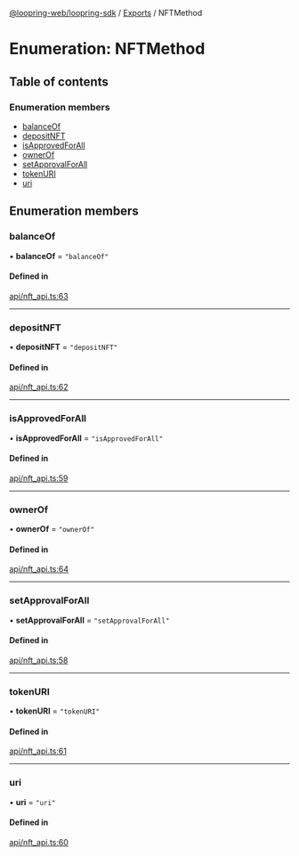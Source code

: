 [@loopring-web/loopring-sdk](../README.md) / [Exports](../modules.md) / NFTMethod

# Enumeration: NFTMethod

## Table of contents

### Enumeration members

- [balanceOf](NFTMethod.md#balanceof)
- [depositNFT](NFTMethod.md#depositnft)
- [isApprovedForAll](NFTMethod.md#isapprovedforall)
- [ownerOf](NFTMethod.md#ownerof)
- [setApprovalForAll](NFTMethod.md#setapprovalforall)
- [tokenURI](NFTMethod.md#tokenuri)
- [uri](NFTMethod.md#uri)

## Enumeration members

### balanceOf

• **balanceOf** = `"balanceOf"`

#### Defined in

[api/nft_api.ts:63](https://github.com/Loopring/loopring_sdk/blob/6d0be7c/src/api/nft_api.ts#L63)

___

### depositNFT

• **depositNFT** = `"depositNFT"`

#### Defined in

[api/nft_api.ts:62](https://github.com/Loopring/loopring_sdk/blob/6d0be7c/src/api/nft_api.ts#L62)

___

### isApprovedForAll

• **isApprovedForAll** = `"isApprovedForAll"`

#### Defined in

[api/nft_api.ts:59](https://github.com/Loopring/loopring_sdk/blob/6d0be7c/src/api/nft_api.ts#L59)

___

### ownerOf

• **ownerOf** = `"ownerOf"`

#### Defined in

[api/nft_api.ts:64](https://github.com/Loopring/loopring_sdk/blob/6d0be7c/src/api/nft_api.ts#L64)

___

### setApprovalForAll

• **setApprovalForAll** = `"setApprovalForAll"`

#### Defined in

[api/nft_api.ts:58](https://github.com/Loopring/loopring_sdk/blob/6d0be7c/src/api/nft_api.ts#L58)

___

### tokenURI

• **tokenURI** = `"tokenURI"`

#### Defined in

[api/nft_api.ts:61](https://github.com/Loopring/loopring_sdk/blob/6d0be7c/src/api/nft_api.ts#L61)

___

### uri

• **uri** = `"uri"`

#### Defined in

[api/nft_api.ts:60](https://github.com/Loopring/loopring_sdk/blob/6d0be7c/src/api/nft_api.ts#L60)
